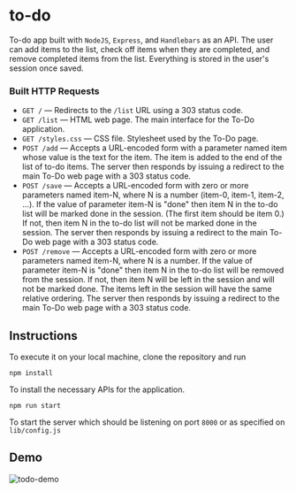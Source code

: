 # to-do
To-do app built with `NodeJS`, `Express`, and `Handlebars` as an API. The user can add items to the list, check off items when they are completed, and remove completed items from the list. Everything is stored in the user's session once saved.

### Built HTTP Requests

- `GET /` — Redirects to the `/list` URL using a 303 status code.
- `GET /list` — HTML web page. The main interface for the To-Do application.
- `GET /styles.css` — CSS file. Stylesheet used by the To-Do page.
- `POST /add` — Accepts a URL-encoded form with a parameter named item whose value is the text for the item. The item is added to the end of the list of to-do items. The server then responds by issuing a redirect to the main To-Do web page with a 303 status code.
- `POST /save` — Accepts a URL-encoded form with zero or more parameters named item-N, where N is a number (item-0, item-1, item-2, …). If the value of parameter item-N is "done" then item N in the to-do list will be marked done in the session. (The first item should be item 0.) If not, then item N in the to-do list will not be marked done in the session. The server then responds by issuing a redirect to the main To-Do web page with a 303 status code.
- `POST /remove` — Accepts a URL-encoded form with zero or more parameters named item-N, where N is a number. If the value of parameter item-N is "done" then item N in the to-do list will be removed from the session. If not, then item N will be left in the session and will not be marked done. The items left in the session will have the same relative ordering. The server then responds by issuing a redirect to the main To-Do web page with a 303 status code.

## Instructions
To execute it on your local machine, clone the repository and run
```
npm install
```
To install the necessary APIs for the application.
```
npm run start
```
To start the server which should be listening on port `8000` or as specified on `lib/config.js`

## Demo
![todo-demo](https://user-images.githubusercontent.com/83131937/172984915-1a088940-caef-4aa8-8216-31977158c090.gif)
